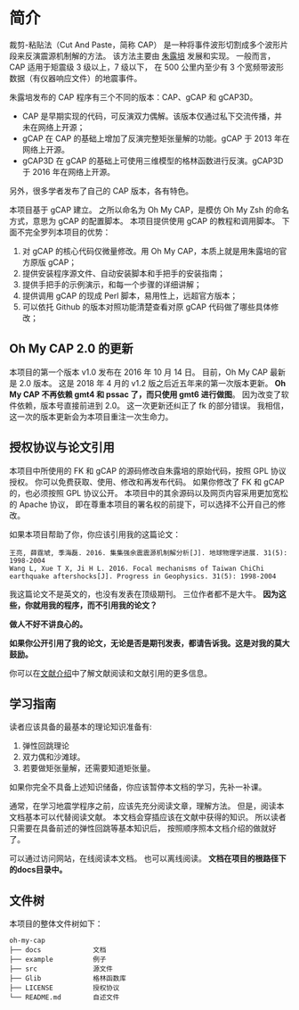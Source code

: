 # 简介

裁剪-粘贴法（Cut And Paste，简称 CAP）
是一种将事件波形切割成多个波形片段来反演震源机制解的方法。
该方法主要由 [朱露培](http://www.eas.slu.edu/People/LZhu/home.html) 发展和实现。
一般而言，CAP 适用于矩震级 3 级以上，7 级以下，
在 500 公里内至少有 3 个宽频带波形数据（有仪器响应文件）的地震事件。

朱露培发布的 CAP 程序有三个不同的版本：CAP、gCAP 和 gCAP3D。

- CAP 是早期实现的代码，可反演双力偶解。该版本仅通过私下交流传播，并未在网络上开源；
- gCAP 在 CAP 的基础上增加了反演完整矩张量解的功能。gCAP 于 2013 年在网络上开源。
- gCAP3D 在 gCAP 的基础上可使用三维模型的格林函数进行反演。gCAP3D 于 2016 年在网络上开源。

另外，很多学者发布了自己的 CAP 版本，各有特色。

本项目基于 gCAP 建立。
之所以命名为 Oh My CAP，是模仿 Oh My Zsh 的命名方式，意思为 gCAP 的配置脚本。
本项目提供使用 gCAP 的教程和调用脚本。
下面不完全罗列本项目的优势：

1. 对 gCAP 的核心代码仅微量修改。用 Oh My CAP，本质上就是用朱露培的官方原版 gCAP；
2. 提供安装程序源文件、自动安装脚本和手把手的安装指南；
3. 提供手把手的示例演示，和每一个步骤的详细讲解；
4. 提供调用 gCAP 的现成 Perl 脚本，易用性上，远超官方版本；
5. 可以依托 Github 的版本对照功能清楚查看对原 gCAP 代码做了哪些具体修改；

## Oh My CAP 2.0 的更新

本项目的第一个版本 v1.0 发布在 2016 年 10 月 14 日。
目前，Oh My CAP 最新是 2.0 版本。
这是 2018 年 4 月的 v1.2 版之后近五年来的第一次版本更新。
**Oh My CAP 不再依赖 gmt4 和 pssac 了，而只使用 gmt6 进行做图**。
因为改变了软件依赖，版本号直接前进到 2.0。
这一次更新还纠正了 fk 的部分错误。
我相信，这一次的版本更新会为本项目重注一次生命力。

## 授权协议与论文引用

本项目中所使用的 FK 和 gCAP 的源码修改自朱露培的原始代码，按照 GPL 协议授权。
你可以免费获取、使用、修改和再发布代码。
如果你修改了 FK 和 gCAP 的，也必须按照 GPL 协议公开。
本项目中的其余源码以及网页内容采用更加宽松的 Apache 协议，
即在尊重本项目的署名权的前提下，可以选择不公开自己的修改。

如果本项目帮助了你，你应该引用我的这篇论文：

```text
王亮, 薛霆虓, 季海磊. 2016. 集集强余震震源机制解分析[J]. 地球物理学进展. 31(5): 1998-2004
Wang L, Xue T X, Ji H L. 2016. Focal mechanisms of Taiwan ChiChi earthquake aftershocks[J]. Progress in Geophysics. 31(5): 1998-2004
```

我这篇论文不是英文的，也没有发表在顶级期刊。
三位作者都不是大牛。
**因为这些，你就用我的程序，而不引用我的论文？**

**做人不好不讲良心的。**

**如果你公开引用了我的论文，无论是否是期刊发表，都请告诉我。这是对我的莫大鼓励。**

你可以在[文献介绍](/cite)中了解文献阅读和文献引用的更多信息。

## 学习指南

读者应该具备的最基本的理论知识准备有:

1. 弹性回跳理论
2. 双力偶和沙滩球。
3. 若要做矩张量解，还需要知道矩张量。

如果你完全不具备上述知识储备，你应该暂停本文档的学习，先补一补课。

通常，在学习地震学程序之前，应该先充分阅读文章，理解方法。
但是，阅读本文档基本可以代替阅读文献。
本文档会穿插应该在文献中获得的知识。
所以读者只需要在具备前述的弹性回跳等基本知识后，
按照顺序照本文档介绍的做就好了。

可以通过访问网站，在线阅读本文档。
也可以离线阅读。
**文档在项目的根路径下的docs目录中。**

## 文件树

本项目的整体文件树如下：

```text
oh-my-cap
├── docs             文档
├── example          例子
├── src              源文件
├── Glib             格林函数库
├── LICENSE          授权协议
└── README.md        自述文件
```
